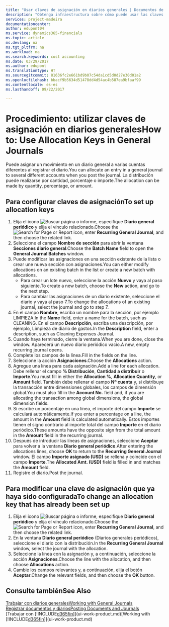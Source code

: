 ```yaml
---
title: "Usar claves de asignación en diarios generales | Documentos de Microsoft"
description: "Obtenga infraestructura sobre cómo puede usar las claves de asignación en diarios."
services: project-madeira
documentationcenter: 
author: edupont04
ms.service: dynamics365-financials
ms.topic: article
ms.devlang: na
ms.tgt_pltfrm: na
ms.workload: na
ms.search.keywords: cost accounting
ms.date: 03/29/2017
ms.author: edupont
ms.translationtype: HT
ms.sourcegitcommit: 81636fc2e661bd9b07c54da1cd5d0d27e30d01a2
ms.openlocfilehash: bbacf9b5634d51478dd4d54ac4b587ea9bfaaf99
ms.contentlocale: es-es
ms.lasthandoff: 09/22/2017

---
```

# <a name="how-to-use-allocation-keys-in-general-journals"></a><span data-ttu-id="b2349-103">Procedimiento: utilizar claves de asignación en diarios generales</span><span class="sxs-lookup"><span data-stu-id="b2349-103">How to: Use Allocation Keys in General Journals</span></span>
<span data-ttu-id="b2349-104">Puede asignar un movimiento en un diario general a varias cuentas diferentes al registrar el diario.</span><span class="sxs-lookup"><span data-stu-id="b2349-104">You can allocate an entry in a general journal to several different accounts when you post the journal.</span></span> <span data-ttu-id="b2349-105">La distribución puede realizarse por cantidad, porcentaje o importe.</span><span class="sxs-lookup"><span data-stu-id="b2349-105">The allocation can be made by quantity, percentage, or amount.</span></span>

## <a name="to-set-up-allocation-keys"></a><span data-ttu-id="b2349-106">Para configurar claves de asignación</span><span class="sxs-lookup"><span data-stu-id="b2349-106">To set up allocation keys</span></span>
1. <span data-ttu-id="b2349-107">Elija el icono ![Buscar página o informe](media/ui-search/search_small.png "icono Buscar página o informe"), especifique **Diario general periódico** y elija el vínculo relacionado.</span><span class="sxs-lookup"><span data-stu-id="b2349-107">Choose the ![Search for Page or Report](media/ui-search/search_small.png "Search for Page or Report icon") icon, enter **Recurring General Journal**, and then choose the related link.</span></span>
2. <span data-ttu-id="b2349-108">Seleccione el campo **Nombre de sección** para abrir la ventana **Secciones diario general**.</span><span class="sxs-lookup"><span data-stu-id="b2349-108">Choose the **Batch Name** field to open the **General Journal Batches** window.</span></span>
3. <span data-ttu-id="b2349-109">Puede modificar las asignaciones en una sección existente de la lista o crear une nueva sección con asignaciones.</span><span class="sxs-lookup"><span data-stu-id="b2349-109">You can either modify allocations on an existing batch in the list or create a new batch with allocations.</span></span>
   * <span data-ttu-id="b2349-110">Para crear un lote nuevo, seleccione la acción **Nuevo** y vaya al paso siguiente.</span><span class="sxs-lookup"><span data-stu-id="b2349-110">To create a new batch, choose the **New** action, and go to the next step.</span></span>
   * <span data-ttu-id="b2349-111">Para cambiar las asignaciones de un diario existente, seleccione el diario y vaya al paso 7.</span><span class="sxs-lookup"><span data-stu-id="b2349-111">To change the allocations of an existing journal, select the journal and go to step 7.</span></span>    
4. <span data-ttu-id="b2349-112">En el campo **Nombre**, escriba un nombre para la sección, por ejemplo LIMPIEZA.</span><span class="sxs-lookup"><span data-stu-id="b2349-112">In the **Name** field, enter a name for the batch, such as CLEANING.</span></span> <span data-ttu-id="b2349-113">En el campo **Descripción**, escriba una descripción, por ejemplo, Limpieza de diario de gastos.</span><span class="sxs-lookup"><span data-stu-id="b2349-113">In the **Description** field, enter a description, such as Cleaning Expenses Journal.</span></span>
5. <span data-ttu-id="b2349-114">Cuando haya terminado, cierre la ventana.</span><span class="sxs-lookup"><span data-stu-id="b2349-114">When you are done, close the window.</span></span> <span data-ttu-id="b2349-115">Aparecerá un nuevo diario periódico vacío.</span><span class="sxs-lookup"><span data-stu-id="b2349-115">A new, empty recurring journal opens.</span></span>
6. <span data-ttu-id="b2349-116">Complete los campos de la línea.</span><span class="sxs-lookup"><span data-stu-id="b2349-116">Fill in the fields on the line.</span></span>
7. <span data-ttu-id="b2349-117">Seleccione la acción **Asignaciones**.</span><span class="sxs-lookup"><span data-stu-id="b2349-117">Choose the **Allocations** action.</span></span>
8. <span data-ttu-id="b2349-118">Agregue una línea para cada asignación.</span><span class="sxs-lookup"><span data-stu-id="b2349-118">Add a line for each allocation.</span></span> <span data-ttu-id="b2349-119">Debe rellenar el campo **% Distribución**, **Cantidad a distribuir** o **Importe**.</span><span class="sxs-lookup"><span data-stu-id="b2349-119">You must fill in either the **Allocation %**, **Allocation Quantity**, or **Amount** field.</span></span> <span data-ttu-id="b2349-120">También debe rellenar el campo **Nº cuenta** y, si distribuye la transacción entre dimensiones globales, los campos de dimensión global.</span><span class="sxs-lookup"><span data-stu-id="b2349-120">You must also fill in the **Account No.** field and, if you are allocating the transaction among global dimensions, the global dimension fields.</span></span>
9. <span data-ttu-id="b2349-121">Si escribe un porcentaje en una línea, el importe del campo **Importe** se calculará automáticamente.</span><span class="sxs-lookup"><span data-stu-id="b2349-121">If you enter a percentage on a line, the amount in the **Amount** field is calculated automatically.</span></span> <span data-ttu-id="b2349-122">Estos importes tienen el signo contrario al importe total del campo **Importe** en el diario periódico.</span><span class="sxs-lookup"><span data-stu-id="b2349-122">These amounts have the opposite sign from the total amount in the **Amount** field in the recurring journal.</span></span>
10. <span data-ttu-id="b2349-123">Después de introducir las líneas de asignaciones, seleccione **Aceptar** para volver a la ventana **Diario general periódico**.</span><span class="sxs-lookup"><span data-stu-id="b2349-123">After entering the allocations lines, choose **OK** to return to the **Recurring General Journal** window.</span></span> <span data-ttu-id="b2349-124">El campo **Importe asignado (USD)** se rellena y coincide con el campo **Importe**.</span><span class="sxs-lookup"><span data-stu-id="b2349-124">The **Allocated Amt. (USD)** field is filled in and matches the **Amount** field.</span></span>
11. <span data-ttu-id="b2349-125">Registre el diario.</span><span class="sxs-lookup"><span data-stu-id="b2349-125">Post the journal.</span></span>

## <a name="to-change-an-allocation-key-that-has-already-been-set-up"></a><span data-ttu-id="b2349-126">Para modificar una clave de asignación que ya haya sido configurada</span><span class="sxs-lookup"><span data-stu-id="b2349-126">To change an allocation key that has already been set up</span></span>
1. <span data-ttu-id="b2349-127">Elija el icono ![Buscar página o informe](media/ui-search/search_small.png "icono Buscar página o informe"), especifique **Diario general periódico** y elija el vínculo relacionado.</span><span class="sxs-lookup"><span data-stu-id="b2349-127">Choose the ![Search for Page or Report](media/ui-search/search_small.png "Search for Page or Report icon") icon, enter **Recurring General Journal**, and then choose the related link.</span></span>
2. <span data-ttu-id="b2349-128">En la ventana **Diario general periódico** (Diarios generales periódicos), seleccione el diario con la distribución.</span><span class="sxs-lookup"><span data-stu-id="b2349-128">In the **Recurring General Journal** window, select the journal with the allocation.</span></span>
3. <span data-ttu-id="b2349-129">Seleccione la línea con la asignación y, a continuación, seleccione la acción **Asignaciones**.</span><span class="sxs-lookup"><span data-stu-id="b2349-129">Choose the line with the allocation, and then choose **Allocations** action.</span></span>
4. <span data-ttu-id="b2349-130">Cambie los campos relevantes y, a continuación, elija el botón **Aceptar**.</span><span class="sxs-lookup"><span data-stu-id="b2349-130">Change the relevant fields, and then choose the **OK** button.</span></span>

## <a name="see-also"></a><span data-ttu-id="b2349-131">Consulte también</span><span class="sxs-lookup"><span data-stu-id="b2349-131">See Also</span></span>
[<span data-ttu-id="b2349-132">Trabajar con diarios generales</span><span class="sxs-lookup"><span data-stu-id="b2349-132">Working with General Journals</span></span>](ui-work-general-journals.md)  
[<span data-ttu-id="b2349-133">Registrar documentos y diarios</span><span class="sxs-lookup"><span data-stu-id="b2349-133">Posting Documents and Journals</span></span>](ui-post-documents-journals.md)  
<span data-ttu-id="b2349-134">[Trabajar con [!INCLUDE[d365fin](includes/d365fin_md.md)]](ui-work-product.md)</span><span class="sxs-lookup"><span data-stu-id="b2349-134">[Working with [!INCLUDE[d365fin](includes/d365fin_md.md)]](ui-work-product.md)</span></span>

